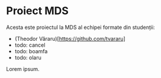 Proiect MDS
===========

Acesta este proiectul la MDS al echipei formate din studenții:

* (Theodor Văraru)[https://github.com/tvararu]
* todo: cancel
* todo: boamfa
* todo: olaru

Lorem ipsum.
